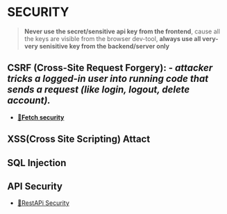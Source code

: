 # **SECURITY**

> **Never use the secret/sensitive api key from the frontend**, cause all the keys are visible from the browser dev-tool, **always use all very-very senisitive key from the backend/server only**

## **CSRF (Cross-Site Request Forgery): -** _attacker tricks a logged-in user into running code that sends a request (like login, logout, delete account)._

- **[🔗Fetch security](./fetchAttack/fetchSecurity.js)**

## **XSS(Cross Site Scripting) Attact**

## **SQL Injection**

## **API Security**

- [🔗RestAPi Security](../rest%20api/restapi.md#api-security)
